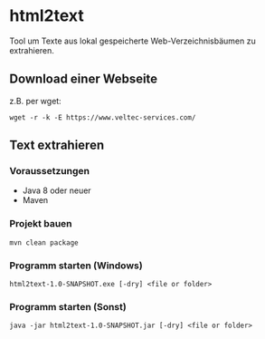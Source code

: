 # html2text
Tool um Texte aus lokal gespeicherte Web-Verzeichnisbäumen zu extrahieren.

## Download einer Webseite

z.B. per wget:

    wget -r -k -E https://www.veltec-services.com/
    
## Text extrahieren
### Voraussetzungen
* Java 8 oder neuer
* Maven

### Projekt bauen
    mvn clean package
    
### Programm starten (Windows)
    html2text-1.0-SNAPSHOT.exe [-dry] <file or folder>
    
### Programm starten (Sonst)
    java -jar html2text-1.0-SNAPSHOT.jar [-dry] <file or folder>
